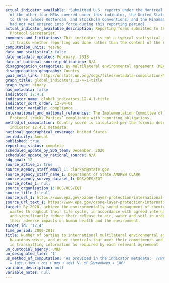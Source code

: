 ```yaml
---
actual_indicator_available: 'Submitted U.S. reports under the Montreal Protocol. Note:
  of the other four MEAs covered under this indicator, the United States is not Party
  to three (Basel Rotterdam, and Stockholm Conventions) and the Minamata Convention
  had not yet entered into force during this reporting period).'
actual_indicator_available_description: Reporting forms submitted to the Montreal
  Protocol Secretariat.
comments_and_limitations: This indicator is not a typical statistical indicator as
  it tracks whether reporting was done rather than the content of the reports.
computation_units: Yes/No
data_non_statistical: false
date_metadata_updated: February, 2018
date_of_national_source_publication: N/A
disaggregation_categories: By multilateral environmental agreement (MEA).
disaggregation_geography: Country
goal_meta_link: http://unstats.un.org/sdgs/files/metadata-compilation/Metadata-Goal-12.pdf
graph_title: global_indicators.12-4-1-title
graph_type: binary
has_metadata: false
indicator: 12.4.1
indicator_name: global_indicators.12-4-1-title
indicator_sort_order: 12-04-01
indicator_variable: compliance
international_and_national_references: The Implementation Committee of the Montreal
  Protocol tracks Parties’ compliance with reporting obligations.
method_of_computation: Country score is calculated per the formula described in the
  indicator 12.4.1 metadata.
national_geographical_coverage: United States
periodicity: Annual
published: true
reporting_status: complete
scheduled_update_by_SDG_team: December, 2020
scheduled_update_by_national_source: N/A
sdg_goal: 12
source_active_1: true
source_agency_staff_email_1: clarkad@state.gov
source_agency_staff_name_1: Department of State ANDREW CLARK
source_agency_survey_dataset_1: DOS/OES/EQT
source_notes_1: null
source_organisation_1: DOS/OES/EQT
source_title_1: null
source_url_1: https://www.epa.gov/ozone-layer-protection/international-actions-montreal-protocol-substances-deplete-ozone-layer
source_url_text_1: https://www.epa.gov/ozone-layer-protection/international-actions-montreal-protocol-substances-deplete-ozone-layer
target: By 2020, achieve the environmentally sound management of chemicals and all
  wastes throughout their life cycle, in accordance with agreed international frameworks,
  and significantly reduce their release to air, water and soil in order to minimize
  their adverse impacts on human health and the environment.
target_id: '12.4'
time_period: 2000-2017
title: Number of parties to international multilateral environmental agreements on
  hazardous waste, and other chemicals that meet their commitments and obligations
  in transmitting information as required by each relevant agreement
un_custodial_agency: UNEP
un_designated_tier: '1'
us_method_of_computation: 'As provided in the indicator metadata:  𝑇𝑟𝑎𝑛𝑠𝑚𝑖𝑠𝑠𝑖𝑜𝑛 𝑅𝑎𝑡𝑒
  = (𝑎𝑐𝑠 + 𝑏𝑐𝑠 + 𝑐𝑐𝑠 + 𝑑𝑐𝑠 + 𝑒𝑐𝑠) 𝑁. 𝑜𝑓 𝐶𝑜𝑛𝑣𝑒𝑛𝑡𝑖𝑜𝑛𝑠 ∗ 100'
variable_description: null
variable_notes: null
---
```

